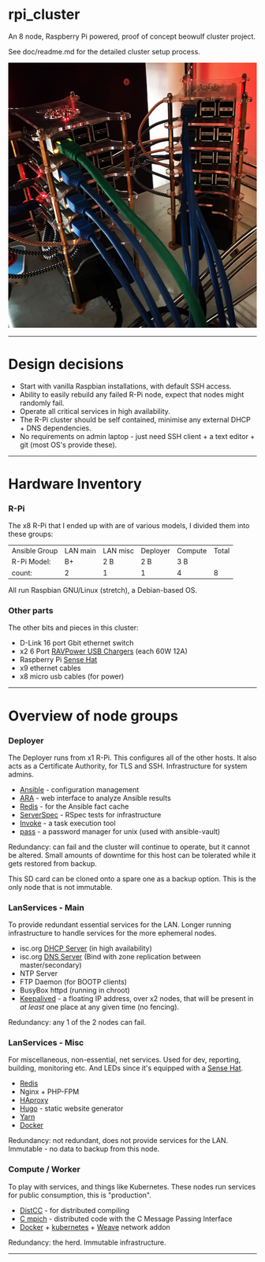 # rpi_cluster

An 8 node, Raspberry Pi powered, proof of concept beowulf cluster project.

See doc/readme.md for the detailed cluster setup process.

<p align="center">
  <img width="515" height="538" src="https://github.com/craig-m/rpi_cluster/raw/master/doc/pictures/pi_towers1.jpg">
</p>

---

# Design decisions

* Start with vanilla Raspbian installations, with default SSH access.
* Ability to easily rebuild any failed R-Pi node, expect that nodes might randomly fail.
* Operate all critical services in high availability.
* The R-Pi cluster should be self contained, minimise any external DHCP + DNS dependencies.
* No requirements on admin laptop - just need SSH client + a text editor + git (most OS's provide these).


---


# Hardware Inventory

### R-Pi

The x8 R-Pi that I ended up with are of various models, I divided them into these groups:

<table>
<tbody>
<tr>
  <td>Ansible Group</td>
  <td>LAN main</td>
  <td>LAN misc</td>
  <td>Deployer</td>
  <td>Compute</td>
  <td>Total</td>
</tr>
<tr>
  <td>R-Pi Model:</td>
  <td>B+</td>
  <td>2 B</td>
  <td>2 B</td>
  <td>3 B</td>
  <td>&nbsp;</td>
</tr>
<tr>
  <td>count:</td>
  <td>2</td>
  <td>1</td>
  <td>1</td>
  <td>4</td>
  <td>8</td>
</tr>
</tbody>
</table>

All run Raspbian GNU/Linux (stretch), a Debian-based OS.

### Other parts

The other bits and pieces in this cluster:

* D-Link 16 port Gbit ethernet switch
* x2 6 Port [RAVPower USB Chargers](https://www.ravpower.com/6-port-usb-wall-charger-black-.html) (each 60W 12A) 
* Raspberry Pi [Sense Hat](https://www.raspberrypi.org/products/sense-hat/)
* x9 ethernet cables
* x8 micro usb cables (for power)


---


# Overview of node groups


### Deployer

The Deployer runs from x1 R-Pi. This configures all of the other hosts. It also acts as a Certificate Authority, for TLS and SSH. Infrastructure for system admins.

* [Ansible](https://www.ansible.com/) - configuration management
* [ARA](https://ara.readthedocs.io/en/stable/) - web interface to analyze Ansible results
* [Redis](https://redis.io/) - for the Ansible fact cache
* [ServerSpec](http://serverspec.org/) - RSpec tests for infrastructure
* [Invoke](http://www.pyinvoke.org/) - a task execution tool
* [pass](https://www.passwordstore.org/) -  a password manager for unix (used with ansible-vault)


Redundancy: can fail and the cluster will continue to operate, but it cannot be altered. Small amounts of downtime for this host can be tolerated while it gets restored from backup.

This SD card can be cloned onto a spare one as a backup option. This is the only node that is not immutable.


### LanServices - Main

To provide redundant essential services for the LAN. Longer running infrastructure to handle services for the more ephemeral nodes.

* isc.org [DHCP Server](https://www.isc.org/downloads/dhcp/) (in high availability)
* isc.org [DNS Server](https://www.isc.org/downloads/bind/) (Bind with zone replication between master/secondary)
* NTP Server
* FTP Daemon (for BOOTP clients)
* BusyBox httpd (running in chroot)
* [Keepalived](https://github.com/acassen/keepalived) - a floating IP address, over x2 nodes, that will be present in *at least* one place at any given time (no fencing).

Redundancy: any 1 of the 2 nodes can fail.


### LanServices - Misc

For miscellaneous, non-essential, net services. Used for dev, reporting, building, monitoring etc. And LEDs since it's equipped with a [Sense Hat](https://www.raspberrypi.org/products/sense-hat/).

* [Redis](https://redis.io/)
* Nginx + PHP-FPM
* [HAproxy](https://www.haproxy.org/)
* [Hugo](https://github.com/gohugoio/hugo) - static website generator
* [Yarn](https://github.com/yarnpkg/yarn/)
* [Docker](https://www.docker.com)

Redundancy: not redundant, does not provide services for the LAN. Immutable - no data to backup from this node.


### Compute / Worker

To play with services, and things like Kubernetes. These nodes run services for public consumption, this is "production".

* [DistCC](https://github.com/distcc/distcc) - for distributed compiling
* [C mpich](https://www.mpich.org/) - distributed code with the C Message Passing Interface
* [Docker](https://www.docker.com) + [kubernetes](https://kubernetes.io) + [Weave](https://www.weave.works/docs/net/latest/overview/) network addon

Redundancy: the herd. Immutable infrastructure.

---
